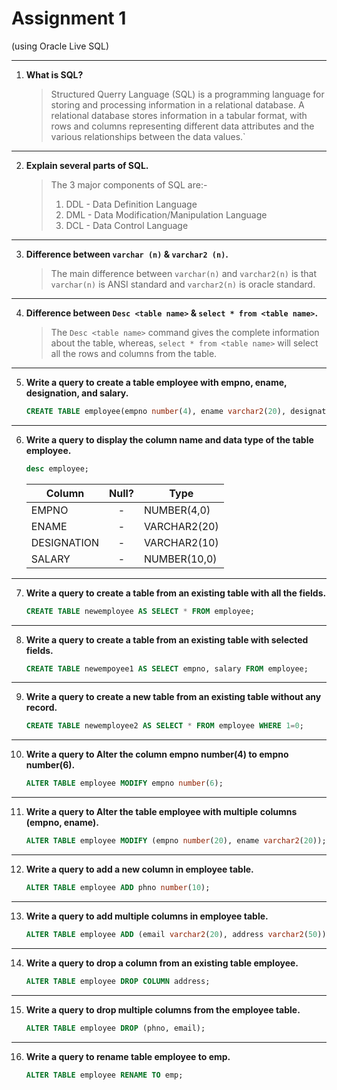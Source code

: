 # Assignment 1

(using Oracle Live SQL)

---

1. **What is SQL?**

   > Structured Querry Language (SQL) is a programming language for storing and processing information in a relational database. A relational database stores information in a tabular format, with rows and columns representing different data attributes and the various relationships between the data values.`

---

2. **Explain several parts of SQL.**

   > The 3 major components of SQL are:-
   >
   > 1. DDL - Data Definition Language
   > 2. DML - Data Modification/Manipulation Language
   > 3. DCL - Data Control Language

---

3. **Difference between `varchar (n)` & `varchar2 (n)`.**

   > The main difference between `varchar(n)` and `varchar2(n)` is that `varchar(n)` is ANSI standard and `varchar2(n)` is oracle standard.

---

4. **Difference between `Desc <table name>` & `select * from <table name>`.**

   > The `Desc <table name>` command gives the complete information about the table, whereas, `select * from <table name>` will select all the rows and columns from the table.

---

5. **Write a query to create a table employee with empno, ename, designation, and salary.**

   ```sql
   CREATE TABLE employee(empno number(4), ename varchar2(20), designation varchar2(10), salary number(10));
   ```

---

6. **Write a query to display the column name and data type of the table employee.**

   ```sql
   desc employee;
   ```

   | Column      | Null? | Type         |
   | ----------- | :---: | ------------ |
   | EMPNO       |   -   | NUMBER(4,0)  |
   | ENAME       |   -   | VARCHAR2(20) |
   | DESIGNATION |   -   | VARCHAR2(10) |
   | SALARY      |   -   | NUMBER(10,0) |

---

7. **Write a query to create a table from an existing table with all the fields.**

   ```sql
   CREATE TABLE newemployee AS SELECT * FROM employee;
   ```

---

8. **Write a query to create a table from an existing table with selected fields.**

   ```sql
   CREATE TABLE newempoyee1 AS SELECT empno, salary FROM employee;
   ```

---

9. **Write a query to create a new table from an existing table without any record.**

   ```sql
   CREATE TABLE newemployee2 AS SELECT * FROM employee WHERE 1=0;
   ```

---

10. **Write a query to Alter the column empno number(4) to empno number(6).**

    ```sql
    ALTER TABLE employee MODIFY empno number(6);
    ```

---

11. **Write a query to Alter the table employee with multiple columns (empno, ename).**

    ```sql
    ALTER TABLE employee MODIFY (empno number(20), ename varchar2(20));
    ```

---

12. **Write a query to add a new column in employee table.**

    ```sql
    ALTER TABLE employee ADD phno number(10);
    ```

---

13. **Write a query to add multiple columns in employee table.**

    ```sql
    ALTER TABLE employee ADD (email varchar2(20), address varchar2(50));
    ```

---

14. **Write a query to drop a column from an existing table employee.**

    ```sql
    ALTER TABLE employee DROP COLUMN address;
    ```

---

15. **Write a query to drop multiple columns from the employee table.**

    ```sql
    ALTER TABLE employee DROP (phno, email);
    ```

---

16. **Write a query to rename table employee to emp.**

    ```sql
    ALTER TABLE employee RENAME TO emp;
    ```
